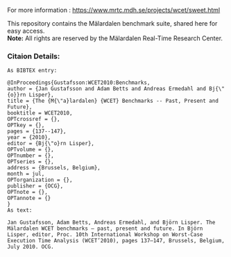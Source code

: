For more information : https://www.mrtc.mdh.se/projects/wcet/sweet.html


This repository contains the Mälardalen benchmark suite, shared here for easy access.  
**Note:** All rights are reserved by the Mälardalen Real-Time Research Center.


### Citaion Details:
```
As BIBTEX entry:

@InProceedings{Gustafsson:WCET2010:Benchmarks,
author = {Jan Gustafsson and Adam Betts and Andreas Ermedahl and Bj{\"{o}}rn Lisper},
title = {The {M{\"a}lardalen} {WCET} Benchmarks -- Past, Present and Future},
booktitle = WCET2010,
OPTcrossref = {},
OPTkey = {},
pages = {137--147},
year = {2010},
editor = {Bj{\"o}rn Lisper},
OPTvolume = {},
OPTnumber = {},
OPTseries = {},
address = {Brussels, Belgium},
month = jul,
OPTorganization = {},
publisher = {OCG},
OPTnote = {},
OPTannote = {}
}
As text:

Jan Gustafsson, Adam Betts, Andreas Ermedahl, and Björn Lisper. The Mälardalen WCET benchmarks – past, present and future. In Björn Lisper, editor, Proc. 10th International Workshop on Worst-Case Execution Time Analysis (WCET’2010), pages 137–147, Brussels, Belgium, July 2010. OCG.
```
